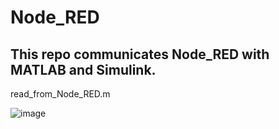 # Node_RED

## This repo communicates Node_RED with MATLAB and Simulink.


read_from_Node_RED.m

![image](https://github.com/user-attachments/assets/1e2d4978-5477-4d6e-b80e-0074589de0c8)
